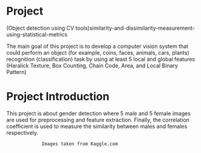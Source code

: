 # Project
(Object detection using CV tools)similarity-and-dissimilarity-measurement-using-statistical-metrics


The main goal of this project is to develop a computer vision system that could perform
an object (for example, coins, faces, animals, cars, plants) recognition (classification)
task by using at least 5 local and global features (Haralick Texture, Box Counting,
Chain Code, Area, and Local Binary Pattern)
# Project Introduction
This project is about gender detection where 5 male and 5 female images are used for preprocessing
and feature extraction. Finally, the correlation coefficient is used to measure the similarity between
males and females respectively.

                 Images taken from Kaggle.com
